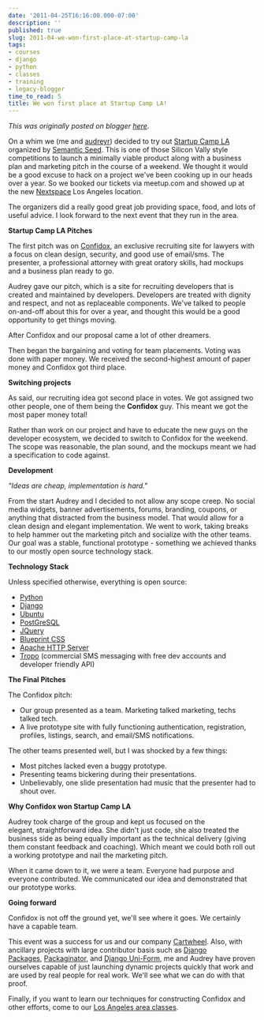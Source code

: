 ```yaml
---
date: '2011-04-25T16:16:00.000-07:00'
description: ''
published: true
slug: 2011-04-we-won-first-place-at-startup-camp-la
tags:
- courses
- django
- python
- classes
- training
- legacy-blogger
time_to_read: 5
title: We won first place at Startup Camp LA!
---
```


*This was originally posted on blogger [here](https://pydanny.blogspot.com/2011/04/we-won-first-place-at-startup-camp-la.html)*.

On a whim we (me and [audreyr](https://twitter.com/audreyr)) decided to try out [Startup Camp LA](https://los-angeles.startupcamper.com/) organized by [Semantic Seed](https://semanticseed.com/). This is one of those Silicon Vally style competitions to launch a minimally viable product along with a business plan and marketing pitch in the course of a weekend. We thought it would be a good excuse to hack on a project we've been cooking up in our heads over a year. So we booked our tickets via meetup.com and showed up at the new [Nextspace](https://nextspace.us/) Los Angeles location.

The organizers did a really good great job providing space, food, and lots of useful advice. I look forward to the next event that they run in the area.

<b>Startup Camp LA Pitches</b>

The first pitch was on [Confidox](https://confidox.cartwheelweb.com/), an exclusive recruiting site for lawyers with a focus on clean design, security, and good use of email/sms. The presenter, a professional attorney with great oratory skills, had mockups and a business plan ready to go.

Audrey gave our pitch, which is a site for recruiting developers that is created and maintained by developers. Developers are treated with dignity and respect, and not as&nbsp;replaceable&nbsp;components. We've talked to people on-and-off about this for over a year, and thought this would be a good opportunity to get things moving.

After Confidox and our proposal came a lot of other dreamers.

Then began the bargaining and voting for team placements. Voting was done with paper money. We&nbsp;received&nbsp;the second-highest amount of paper money and Confidox got third place.

<b>Switching projects</b>

As said, our recruiting idea got second place in votes. We got assigned two other people, one of them being the <b>Confidox</b> guy. This meant we got the most paper money total!

Rather than work on our project and have to educate the new guys on the developer ecosystem, we decided to switch to Confidox for the weekend. The scope was reasonable, the plan sound, and the mockups meant we had a specification to code against.

<b>Development</b>

<i>"Ideas are cheap, implementation is hard."</i>

From the start Audrey and I decided to not allow any scope creep. No social media widgets, banner advertisements, forums, branding, coupons, or anything that distracted from the business model. That would allow for a clean design and elegant implementation. We went to work, taking breaks to help hammer out the marketing pitch and socialize with the other teams. Our goal was a stable, functional prototype - something we achieved thanks to our mostly open source technology stack.

<b>Technology Stack</b>

Unless specified otherwise, everything is open source:


- [Python](https://python.org/)
- [Django](https://djangoproject.com/)
- [Ubuntu](https://www.ubuntu.com/)
- [PostGreSQL](https://www.postgresql.org/)
- [JQuery](https://jquery.com/)
- [Blueprint CSS](https://www.blueprintcss.org/)
- [Apache HTTP Server](https://httpd.apache.org/)
- [Tropo](https://tropo.com/) (commercial&nbsp;SMS messaging with free dev accounts and developer friendly API)

<b>The Final Pitches</b>

<div style="margin-bottom: 0px; margin-left: 0px; margin-right: 0px; margin-top: 0px;">The Confidox pitch:</div>

- Our group presented as a team. Marketing talked marketing, techs talked tech.
- A live prototype site with fully functioning authentication, registration, profiles, listings, search, and email/SMS notifications.&nbsp;

The other teams presented well, but I was shocked by a few things:


- Most pitches lacked even a buggy prototype.
- Presenting teams bickering during their presentations.
- Unbelievably, one slide presentation had music that the presenter had to shout over.

<b>Why Confidox won Startup Camp LA</b>

Audrey took charge of the group and kept us focused on the elegant,&nbsp;straightforward idea. She didn't just code, she also treated the business side as being equally important as the technical delivery (giving them constant feedback and coaching). Which meant we could both roll out a working prototype and nail the marketing pitch.

When it came down to it, we were a team. Everyone had purpose and everyone contributed.&nbsp;We communicated our idea and demonstrated that our prototype works.

<b>Going forward</b>

Confidox is not off the ground yet, we'll see where it goes. We certainly have a capable team.

This event was a success for us and our company [Cartwheel](https://cartwheelweb.com/). Also, with ancillary projects with large contributor basis such as&nbsp;[Django Packages](https://djangopackages.com/),&nbsp;[Packaginator](https://github.com/cartwheelweb/packaginator), and [Django Uni-Form](https://github.com/pydanny/django-uni-form), me and Audrey have proven ourselves capable of just launching dynamic projects quickly that work and are used by real people for real work. We'll see what we can do with that proof.

Finally, if you want to learn our techniques for constructing Confidox and other efforts, come to our [Los Angeles area classes](https://cartwheelweb.eventbrite.com/).
